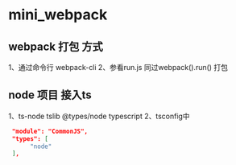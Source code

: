 # mini_webpack

## webpack 打包 方式
1、通过命令行 webpack-cli
2、参看run.js 同过webpack().run() 打包


## node 项目 接入ts
1、ts-node tslib @types/node typescript
2、tsconfig中
```json
 "module": "CommonJS",
 "types": [
      "node"
 ],
```



